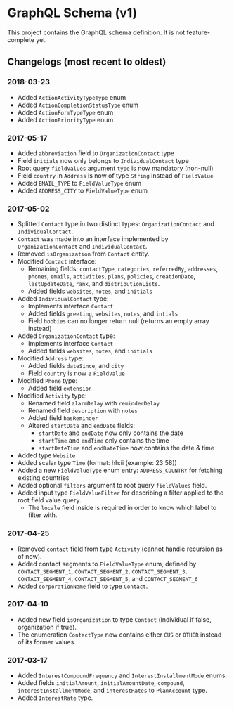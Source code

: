 # GraphQL Schema (v1)

This project contains the GraphQL schema definition. It is not feature-complete yet.


## Changelogs (most recent to oldest)

### 2018-03-23

* Added `ActionActivityTypeType` enum
* Added `ActionCompletionStatusType` enum
* Added `ActionFormTypeType` enum
* Added `ActionPriorityType` enum

### 2017-05-17

* Added `abbreviation` field to `OrganizationContact` type
* Field `initials` now only belongs to `IndividualContact` type
* Root query `fieldValues` argument `type` is now mandatory (non-null)
* Field `country` in `Address` is now of type `String` instead of `FieldValue`
* Added `EMAIL_TYPE` to `FieldValueType` enum
* Added `ADDRESS_CITY` to `FieldValueType` enum


### 2017-05-02

* Splitted `Contact` type in two distinct types: `OrganizationContact` and `IndividualContact`.
* `Contact` was made into an interface implemented by `OrganizationContact` and `IndividualContact`.
* Removed `isOrganization` from `Contact` entity.
* Modified `Contact` interface:
	- Remaining fields: `contactType`, `categories`, `referredBy`, `addresses`, `phones`, `emails`, `activities`, `plans`, `policies`, `creationDate`, `lastUpdateDate`, `rank`, and `distributionLists`.
	- Added fields `websites`, `notes`, and `initials`
* Added `IndividualContact` type:
	- Implements interface `Contact`
	- Added fields `greeting`, `websites`, `notes`, and `intials`
	- Field `hobbies` can no longer return null (returns an empty array instead)
* Added `OrganizationContact` type:
	- Implements interface `Contact`
	- Added fields `websites`, `notes`, and `initials`
* Modified `Address` type:
	- Added fields `dateSince`, and `city`
	- Field `country` is now a `FieldValue`
* Modified `Phone` type:
	- Added field `extension`
* Modified `Activity` type:
	- Renamed field `alarmDelay` with `reminderDelay`
	- Renamed field `description` with `notes`
	- Added field `hasReminder`
	- Altered `startDate` and `endDate` fields:
		- `startDate` and `endDate` now only contains the date
		- `startTime` and `endTime` only contains the time
		- `startDateTime` and `endDateTime` now contains the date & time
* Added type `Website`
* Added scalar type `Time` (format: hh:ii (example: 23:58))
* Added a new `FieldValueType` enum entry: `ADDRESS_COUNTRY` for fetching existing countries
* Added optional `filters` argument to root query `fieldValues` field. 
* Added input type `FieldValueFilter` for describing a filter applied to the root field value query.
	- The `locale` field inside is required in order to know which label to filter with.


### 2017-04-25

* Removed `contact` field from type `Activity` (cannot handle recursion as of now).
* Added contact segments to `FieldValueType` enum, defined by `CONTACT_SEGMENT_1`, `CONTACT_SEGMENT_2`, `CONTACT_SEGMENT_3`, `CONTACT_SEGMENT_4`, `CONTACT_SEGMENT_5`, and `CONTACT_SEGMENT_6`
* Added `corporationName` field to type `Contact`.

### 2017-04-10

* Added new field `isOrganization` to type `Contact` (individual if false, organization if true).
* The enumeration `ContactType` now contains either `CUS` or `OTHER` instead of its former values.

### 2017-03-17

* Added `InterestCompoundFrequency` and `InterestInstallmentMode` enums.
* Added fields `initialAmount`, `initialAmountDate`, `compound`, `interestInstallmentMode`, and `interestRates` to `PlanAccount` type.
* Added `InterestRate` type.


